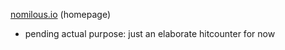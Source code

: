 
[nomilous.io](http://nomilous.io/) (homepage)

* pending actual purpose: just an elaborate hitcounter for now






